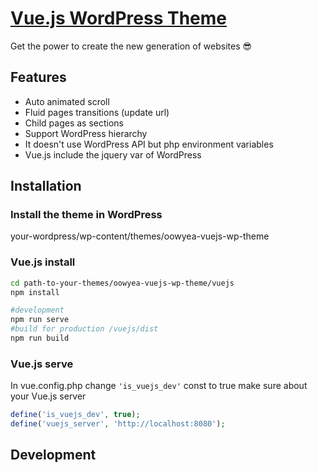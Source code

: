 # [Vue.js WordPress Theme](https://greaty.be)

Get the power to create the new generation of websites :sunglasses:

## Features
* Auto animated scroll
* Fluid pages transitions (update url)
* Child pages as sections 
* Support WordPress hierarchy
* It doesn't use WordPress API but php environment variables
* Vue.js include the jquery var of WordPress

## Installation

### Install the theme in WordPress
your-wordpress/wp-content/themes/oowyea-vuejs-wp-theme

### Vue.js install
```sh
cd path-to-your-themes/oowyea-vuejs-wp-theme/vuejs
npm install

#development
npm run serve
#build for production /vuejs/dist
npm run build
```

### Vue.js serve
In vue.config.php change ```'is_vuejs_dev'``` const to true
make sure about your Vue.js server
```php
define('is_vuejs_dev', true);
define('vuejs_server', 'http://localhost:8080');
```

## Development

